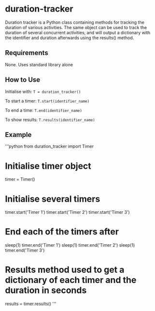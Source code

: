 # duration-tracker

Duration tracker is a Python class containing methods for tracking the duration of various activities. The same object can be used to track the duration of several concurrent activities, and will output a dictionary with the identifier and duration afterwards using the results() method.

## Requirements

None. Uses standard library alone

## How to Use

Initialise with: `T = duration_tracker()`

To start a timer: `T.start(identifier_name)`

To end a time: `T.end(identifier_name)`

To show results: `T.results(identifier_name)`

## Example

'''python
from duration_tracker import Timer

# Initialise timer object
timer = Timer()

# Initialise several timers
timer.start('Timer 1')
timer.start('Timer 2')
timer.start('Timer 3')

# End each of the timers after
sleep(1)
timer.end('Timer 1')
sleep(1)
timer.end('Timer 2')
sleep(1)
timer.end('Timer 3')

# Results method used to get a dictionary of each timer and the duration in seconds
results = timer.results()
'''

